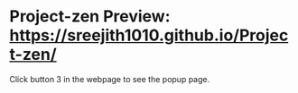 # Project-zen Preview: https://sreejith1010.github.io/Project-zen/
Click button 3 in the webpage to see the popup page.
